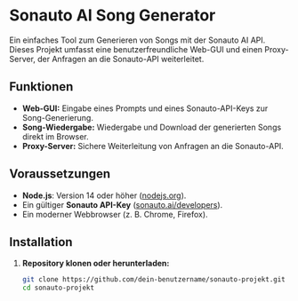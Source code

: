# Sonauto AI Song Generator

Ein einfaches Tool zum Generieren von Songs mit der Sonauto AI API. Dieses Projekt umfasst eine benutzerfreundliche Web-GUI und einen Proxy-Server, der Anfragen an die Sonauto-API weiterleitet.

## Funktionen
- **Web-GUI:** Eingabe eines Prompts und eines Sonauto-API-Keys zur Song-Generierung.
- **Song-Wiedergabe:** Wiedergabe und Download der generierten Songs direkt im Browser.
- **Proxy-Server:** Sichere Weiterleitung von Anfragen an die Sonauto-API.

## Voraussetzungen
- **Node.js**: Version 14 oder höher ([nodejs.org](https://nodejs.org)).
- Ein gültiger **Sonauto API-Key** ([sonauto.ai/developers](https://sonauto.ai/developers)).
- Ein moderner Webbrowser (z. B. Chrome, Firefox).

## Installation

1. **Repository klonen oder herunterladen:**
   ```bash
   git clone https://github.com/dein-benutzername/sonauto-projekt.git
   cd sonauto-projekt



